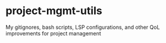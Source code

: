 # project-mgmt-utils
My gitignores, bash scripts, LSP configurations, and other QoL improvements for project management
